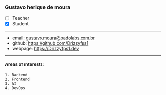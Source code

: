 ### Gustavo herique de moura  
- [ ] Teacher  
- [x] Student  
---  
* email: gustavo.moura@padolabs.com.br  
* github: https://github.com/Drizzyfps1 
* webpage: https://Drizzyfps1.dev 
--- 
#### Areas of interests: 
```
1. Backend 
2. Frontend
3. AI
4. DevOps 
```
